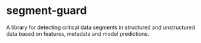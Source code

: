 # segment-guard
A library for detecting critical data segments in structured and unstructured data based on features, metadata and model predictions.

